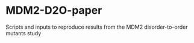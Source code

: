# MDM2-D2O-paper
Scripts and inputs to reproduce results from the MDM2 disorder-to-order mutants study
